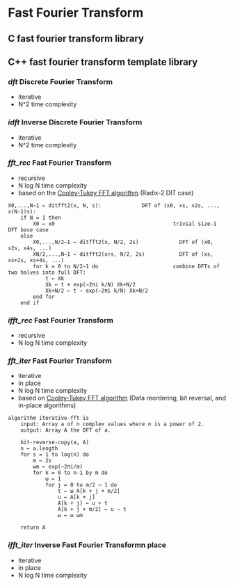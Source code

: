 # Fast Fourier Transform

## C fast fourier transform library
## C++ fast fourier transform template library

### *dft* Discrete Fourier Transform
* iterative
* N^2 time complexity

### *idft* Inverse Discrete Fourier Transform
*  iterative
* N^2 time complexity

### *fft_rec* Fast Fourier Transform
* recursive
* N log N time complexity
* based on the [Cooley-Tukey FFT algorithm] (Radix-2 DIT case)
```
X0,...,N−1 ← ditfft2(x, N, s):             DFT of (x0, xs, x2s, ..., x(N-1)s):
    if N = 1 then
        X0 ← x0                                      trivial size-1 DFT base case
    else
        X0,...,N/2−1 ← ditfft2(x, N/2, 2s)             DFT of (x0, x2s, x4s, ...)
        XN/2,...,N−1 ← ditfft2(x+s, N/2, 2s)           DFT of (xs, xs+2s, xs+4s, ...)
        for k = 0 to N/2−1 do                        combine DFTs of two halves into full DFT:
            t ← Xk
            Xk ← t + exp(−2πi k/N) Xk+N/2
            Xk+N/2 ← t − exp(−2πi k/N) Xk+N/2
        end for
    end if
```

### *ifft_rec* Fast Fourier Transform
* recursive
* N log N time complexity

### *fft_iter* Fast Fourier Transform
* iterative
* in place
* N log N time complexity
* based on [Cooley-Tukey FFT algorithm] (Data reordering, bit reversal, and in-place algorithms)
```
algorithm iterative-fft is
    input: Array a of n complex values where n is a power of 2.
    output: Array A the DFT of a.
 
    bit-reverse-copy(a, A)
    n ← a.length 
    for s = 1 to log(n) do
        m ← 2s
        ωm ← exp(−2πi/m) 
        for k = 0 to n-1 by m do
            ω ← 1
            for j = 0 to m/2 – 1 do
                t ← ω A[k + j + m/2]
                u ← A[k + j]
                A[k + j] ← u + t
                A[k + j + m/2] ← u – t
                ω ← ω ωm
   
    return A
```

### *ifft_iter* Inverse Fast Fourier Transformn place
* iterative
* in place
* N log N time complexity

[Cooley-Tukey FFT algorithm]:<https://en.wikipedia.org/wiki/Cooley-Tukey_FFT_algorithm>
